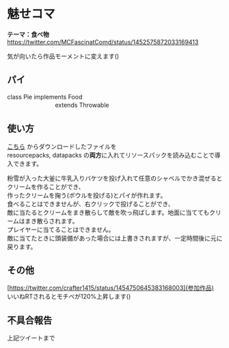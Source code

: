 
# 魅せコマ

**テーマ：食べ物**  
https://twitter.com/MCFascinatComd/status/1452575872033169413  
  
気が向いたら作品モーメントに変えます()

## パイ

class Pie implements Food  
　　　　　　　　extends Throwable

## 使い方

[こちら](https://github.com/crafter1415/Useless_repos/raw/main/food/PI-1.0.zip) からダウンロードしたファイルを  
resourcepacks, datapacks の**両方**に入れてリソースパックを読み込むことで導入できます。  

粉雪が入った大釜に牛乳入りバケツを投げ入れて任意のシャベルでかき混ぜるとクリームを作ることができ、  
作ったクリームを掬う(ボウルを投げる)とパイが作れます。  
食べることはできませんが、右クリックで投げることができ、  
敵に当たるとクリームをまき散らして敵を吹っ飛ばします。地面に当ててもクリームはまき散らされます。  
プレイヤーに当てることはできません。  
敵に当てたときに頭装備があった場合には上書きされますが、一定時間後に元に戻ります。  

## その他

[https://twitter.com/crafter1415/status/1454750645383168003](参加作品)  
いいねRTされるとモチベが120%上昇します()  

## 不具合報告

上記ツイートまで
